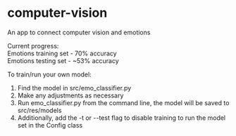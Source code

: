 # computer-vision

An app to connect computer vision and emotions

Current progress:<br>
Emotions training set - 70% accuracy<br>
Emotions testing set - ~53% accuracy

To train/run your own model:
1. Find the model in src/emo_classifier.py
2. Make any adjustments as necessary
3. Run emo_classifier.py from the command line, the model will be saved to src/res/models
4. Additionally, add the -t or --test flag to disable training to run the model set in the Config class
